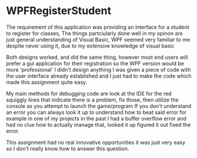# WPFRegisterStudent

The requirement of this application was providing an interface for a student to register for classes,
The things partciularly done well in my opinon are just general understanding of Visual Basic, WPF seemed very familiar to me despite never using it, due to my extensive knowledge of visual basic

Both designs worked, and did the same thing, however most end users will prefer a gui application for their registration so the WPF version would be more 'professional'
I didn't design anything I was given a piece of code with the user interface already established and I just had to make the code which made this assignment quite easy.

My main methods for debugging code are look at the IDE for the red squiggly lines that indicate there is a problem, fix those, then utilize the console as you attempt to launch the game/program
If you don't understand an error you can always look it up to understand how to beat said error for example in one of my projects in the past I had a buffer overflow error and had no clue
how to actually manage that, looked it up figured it out fixed the error.

This assignment had no real innovative opportunities it was just very easy so I don't really know how to answer this question.

